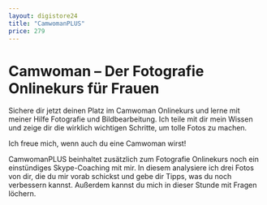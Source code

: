 ```yaml
---
layout: digistore24
title: "CamwomanPLUS"
price: 279
---
```

<h1>Camwoman &#x2013; Der Fotografie Onlinekurs f&#xFC;r Frauen</h1>
<p>Sichere dir jetzt deinen Platz im Camwoman Onlinekurs und lerne mit meiner Hilfe Fotografie und Bildbearbeitung. Ich teile mit dir mein Wissen und zeige dir die wirklich wichtigen Schritte, um tolle Fotos zu machen.&#xA0;</p>
<p>Ich freue mich, wenn auch du eine Camwoman wirst!</p>
<p>CamwomanPLUS beinhaltet zus&#xE4;tzlich zum Fotografie Onlinekurs noch ein einst&#xFC;ndiges Skype-Coaching mit mir. In diesem analysiere ich drei Fotos von dir, die du&#xA0;mir vorab schickst und gebe dir&#xA0;Tipps, was du&#xA0;noch verbessern kannst. Au&#xDF;erdem kannst&#xA0;du mich in dieser Stunde mit Fragen l&#xF6;chern.</p>